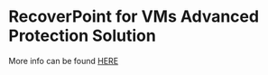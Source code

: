# RecoverPoint for VMs Advanced Protection Solution
More info can be found [HERE](https://infohub.delltechnologies.com/en-US/p/recoverpoint-for-vms-automation-advanced-vm-protection/)
